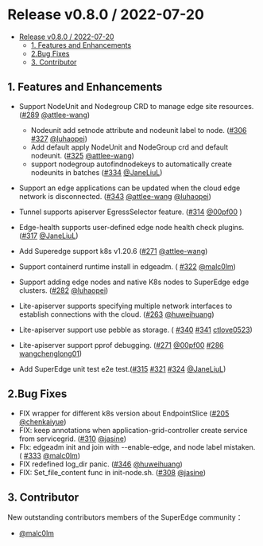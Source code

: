 # Release v0.8.0 / 2022-07-20

* [Release v0.8.0 / 2022-07-20](#release-v080--2022-07-20)
    * [1. Features and Enhancements](#1-features-and-enhancements)
    * [2.Bug Fixes](#2-bug-fixes)
    * [3. Contributor](#3-contributor)

## 1. Features and Enhancements

-   Support NodeUnit and Nodegroup CRD to manage edge site resources. ([#289](https://github.com/superedge/superedge/pull/289) [@attlee-wang](https://github.com/attlee-wang))
    -   Nodeunit add setnode attribute and nodeunit label to node.  ([#306](https://github.com/superedge/superedge/pull/306) [#327](https://github.com/superedge/superedge/pull/327) [@luhaopei](https://github.com/luhaopei))
    -   Add default apply NodeUnit and NodeGroup crd and default nodeunit. ([#325](https://github.com/superedge/superedge/pull/325) [@attlee-wang](https://github.com/attlee-wang))
    -   support nodegroup autofindnodekeys to automatically create nodeunits in batches  ([#334](https://github.com/superedge/superedge/pull/334)  [@JaneLiuL](https://github.com/JaneLiuL))
-   Support an edge applications can be updated when the cloud edge network is disconnected. ([#343](https://github.com/superedge/superedge/pull/343) [@attlee-wang](https://github.com/attlee-wang)   [@luhaopei](https://github.com/luhaopei))
-   Tunnel supports apiserver EgressSelector feature. ([#314](https://github.com/superedge/superedge/pull/314) [@00pf00](https://github.com/00pf00) )
-   Edge-health supports user-defined edge node health check plugins.  ([#317](https://github.com/superedge/superedge/pull/317)  [@JaneLiuL](https://github.com/JaneLiuL))
-   Add Superedge support k8s v1.20.6 ([#271](https://github.com/superedge/superedge/pull/271) [@attlee-wang](https://github.com/attlee-wang))
-   Support containerd runtime install in edgeadm. ( [#322](https://github.com/superedge/superedge/pull/322) [@malc0lm](https://github.com/malc0lm))
-   Support adding edge nodes and native K8s nodes to SuperEdge edge clusters. ([#282](https://github.com/superedge/superedge/pull/282) [@luhaopei](https://github.com/luhaopei))
-   Lite-apiserver supports specifying multiple network interfaces to establish connections with the cloud. ([#263](https://github.com/superedge/superedge/pull/263)  [@huweihuang](https://github.com/huweihuang))
-   Lite-apiserver support use pebble as storage.  ( [#340](https://github.com/superedge/superedge/pull/340) [#341](https://github.com/superedge/superedge/pull/341) [ctlove0523](https://github.com/ctlove0523))
-   Lite-apiserver support pprof debugging. ([#271](https://github.com/superedge/superedge/pull/272) [@00pf00](https://github.com/00pf00)  [#286](https://github.com/superedge/superedge/pull/286) [wangchenglong01](https://github.com/wangchenglong01))

-   Add SuperEdge unit test e2e test.([#315](https://github.com/superedge/superedge/pull/315)  [#321](https://github.com/superedge/superedge/pull/321)  [#324](https://github.com/superedge/superedge/pull/324)  [@JaneLiuL](https://github.com/JaneLiuL))

## 2.Bug Fixes

* FIX wrapper for different k8s version about EndpointSlice ([#205](https://github.com/superedge/superedge/pull/305) [@chenkaiyue](https://github.com/chenkaiyue))
* FIX: keep annotations when application-grid-controller create service from servicegrid. ([#310](https://github.com/superedge/superedge/pull/310) [@jasine](https://github.com/jasine))
* FIx: edgeadm init and join with --enable-edge, and node label mistaken. ( [#333](https://github.com/superedge/superedge/pull/333) [@malc0lm](https://github.com/malc0lm))
* FIX redefined log_dir panic.  ([#346](https://github.com/superedge/superedge/pull/346)  [@huweihuang](https://github.com/huweihuang))
* FIX: Set_file_content func in init-node.sh. ([#308](https://github.com/superedge/superedge/pull/308) [@jasine](https://github.com/jasine))

## 3. Contributor

New outstanding contributors members of the SuperEdge community：

-   [@malc0lm](https://github.com/malc0lm)

